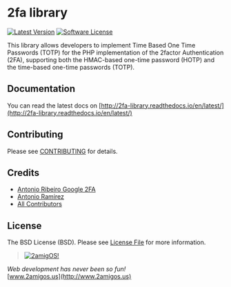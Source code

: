 2fa library
===========

[![Latest Version](https://img.shields.io/github/tag/2amigos/2fa-library.svg?style=flat-square&label=release)](https://github.com/2amigos/2fa-library/tags)
[![Software License](https://img.shields.io/badge/license-BSD-brightgreen.svg?style=flat-square)](LICENSE.md)

This library allows developers to implement Time Based One Time Passwords (TOTP) for the PHP implementation of the 
2factor Authentication (2FA), supporting both the HMAC-based one-time password (HOTP) and the time-based one-time 
passwords (TOTP).

## Documentation 

You can read the latest docs on [http://2fa-library.readthedocs.io/en/latest/](http://2fa-library.readthedocs.io/en/latest/)

## Contributing

Please see [CONTRIBUTING](CONTRIBUTING.md) for details.

## Credits

- [Antonio Ribeiro Google 2FA](https://github.com/antonioribeiro/google2fa)
- [Antonio Ramirez](https://github.com/tonydspaniard)
- [All Contributors](../../contributors)

## License

The BSD License (BSD). Please see [License File](LICENSE.md) for more information.


> [![2amigOS!](http://www.gravatar.com/avatar/55363394d72945ff7ed312556ec041e0.png)](http://www.2amigos.us)

<i>Web development has never been so fun!</i>  
[www.2amigos.us](http://www.2amigos.us)
